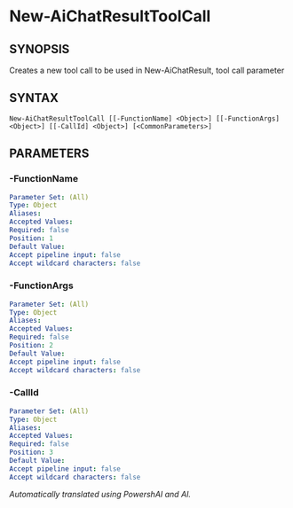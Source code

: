﻿---
external help file: powershai-help.xml
schema: 2.0.0
powershai: true
---

# New-AiChatResultToolCall

## SYNOPSIS <!--!= @#Synop !-->
Creates a new tool call to be used in New-AiChatResult, tool call parameter

## SYNTAX <!--!= @#Syntax !-->

```
New-AiChatResultToolCall [[-FunctionName] <Object>] [[-FunctionArgs] <Object>] [[-CallId] <Object>] [<CommonParameters>]
```

## PARAMETERS <!--!= @#Params !-->

### -FunctionName

```yml
Parameter Set: (All)
Type: Object
Aliases: 
Accepted Values: 
Required: false
Position: 1
Default Value: 
Accept pipeline input: false
Accept wildcard characters: false
```

### -FunctionArgs

```yml
Parameter Set: (All)
Type: Object
Aliases: 
Accepted Values: 
Required: false
Position: 2
Default Value: 
Accept pipeline input: false
Accept wildcard characters: false
```

### -CallId

```yml
Parameter Set: (All)
Type: Object
Aliases: 
Accepted Values: 
Required: false
Position: 3
Default Value: 
Accept pipeline input: false
Accept wildcard characters: false
```


<!--PowershaiAiDocBlockStart-->
_Automatically translated using PowershAI and AI._
<!--PowershaiAiDocBlockEnd-->
